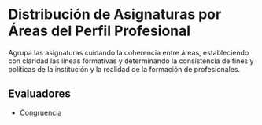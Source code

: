 # Distribución de Asignaturas por Áreas del Perfil Profesional

Agrupa las asignaturas cuidando la coherencia entre áreas, estableciendo con claridad las líneas formativas y determinando la consistencia de fines y políticas de la institución y la realidad de la formación de profesionales.


## Evaluadores
* Congruencia
